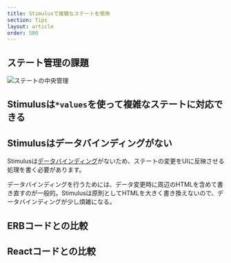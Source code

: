 ```yaml
---
title: Stimulusで複雑なステートを使用
section: Tips
layout: article
order: 500
---
```


## ステート管理の課題

![ステートの中央管理](content_images/central-state-management.webp)

## Stimulusは`*values`を使って複雑なステートに対応できる

## Stimulusはデータバインディングがない

Stimulusは[データバインディング](https://ja.wikipedia.org/wiki/データバインディング)がないため、ステートの変更をUIに反映させる処理を書く必要があります。

データバインディングを行うためには、データ変更時に周辺のHTMLを含めて書き直すのが一般的。Stimulusは原則としてHTMLを大きく書き換えないので、データバインディングが少し煩雑になる。

## ERBコードとの比較

## Reactコードとの比較
